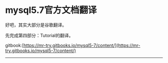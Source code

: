 # mysql5.7官方文档翻译

好吧，其实大部分是谷歌翻译。

先完成第四部分：Tutorial的翻译。

gitbook:[https://mr-try.gitbooks.io/mysql5-7/content/](https://mr-try.gitbooks.io/mysql5-7/content/)

---




